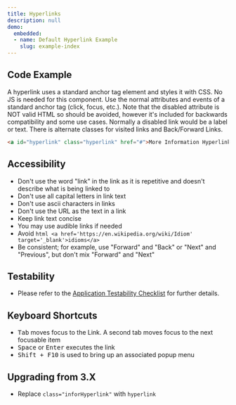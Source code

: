 ```yaml
---
title: Hyperlinks
description: null
demo:
  embedded:
  - name: Default Hyperlink Example
    slug: example-index
---
```


## Code Example

A hyperlink uses a standard anchor tag element and styles it with CSS. No JS is needed for this component. Use the normal attributes and events of a standard anchor tag (click, focus, etc.). Note that the disabled attribute is NOT valid HTML so should be avoided, however it's included for backwards compatibility and some use cases. Normally a disabled link would be a label or text. There is alternate classes for visited links and Back/Forward Links.

```html
<a id="hyperlink" class="hyperlink" href="#">More Information Hyperlink</a>
```

## Accessibility

- Don't use the word "link" in the link as it is repetitive and doesn't describe what is being linked to
- Don't use all capital letters in link text
- Don't use ascii characters in links
- Don't use the URL as the text in a link
- Keep link text concise
- You may use audible links if needed
- Avoid ```html
<a href='https://en.wikipedia.org/wiki/Idiom' target='_blank'>idioms</a>```
- Be consistent; for example, use "Forward" and "Back" or "Next" and "Previous", but don't mix "Forward" and "Next"

## Testability

- Please refer to the [Application Testability Checklist](https://design.infor.com/resources/application-testability-checklist) for further details.

## Keyboard Shortcuts

- <kbd>Tab</kbd> moves focus to the Link. A second tab moves focus to the next focusable item
- <kbd>Space</kbd> or <kbd>Enter</kbd> executes the link
- <kbd>Shift + F10</kbd> is used to bring up an associated popup menu

## Upgrading from 3.X

- Replace `class="inforHyperlink"` with `hyperlink`
